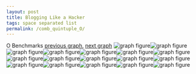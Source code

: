 ```yaml
---
layout: post
title: Blogging Like a Hacker
tags: space separated list
permalink: /comb_quintuple_O/
---
```


O Benchmarks
[previous graph](./comb_quintuple_K/), [next graph](./comb_quintuple_PDFD/)
<img src="./images/quintuple/O/O-AVL_box.png" alt="graph figure"><img src="./images/quintuple/O/O-A_box.png" alt="graph figure"><img src="./images/quintuple/O/O-CYPHERD_box.png" alt="graph figure"><img src="./images/quintuple/O/O-EGG_box.png" alt="graph figure"><img src="./images/quintuple/O/O-FACE_box.png" alt="graph figure"><img src="./images/quintuple/O/O-FLOYD_box.png" alt="graph figure"><img src="./images/quintuple/O/O-F_box.png" alt="graph figure"><img src="./images/quintuple/O/O-H_box.png" alt="graph figure"><img src="./images/quintuple/O/O-JSOND_box.png" alt="graph figure"><img src="./images/quintuple/O/O-K_box.png" alt="graph figure"><img src="./images/quintuple/O/O-O_box.png" alt="graph figure"><img src="./images/quintuple/O/O-PDFD_box.png" alt="graph figure"><img src="./images/quintuple/O/O-RB_box.png" alt="graph figure"><img src="./images/quintuple/O/O-ROD_box.png" alt="graph figure"><img src="./images/quintuple/O/O-SMATRIX_box.png" alt="graph figure"><img src="./images/quintuple/O/O-SORTD_box.png" alt="graph figure"><img src="./images/quintuple/O/O-ZB_box.png" alt="graph figure">
